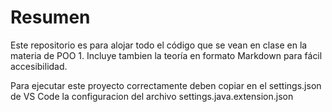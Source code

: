 # Resumen

Este repositorio es para alojar todo el código que se vean en clase en la materia de POO 1.
Incluye tambien la teoría en formato Markdown para fácil accesibilidad.

Para ejecutar este proyecto correctamente deben copiar en el settings.json de VS Code la configuracion
del archivo settings.java.extension.json
